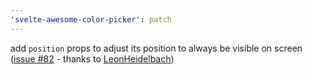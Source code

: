 ```yaml
---
'svelte-awesome-color-picker': patch
---
```


add `position` props to adjust its position to always be visible on screen ([issue #82](https://github.com/Ennoriel/svelte-awesome-color-picker/issues/82) - thanks to [LeonHeidelbach](https://github.com/LeonHeidelbach))
